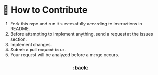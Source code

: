 # :triangular_flag_on_post: How to Contribute

1. Fork this repo and run it successfully according to instructions in README.
2. Before attempting to implement anything, send a request at the issues section.
3. Implement changes.
4. Submit a pull request to us.
5. Your request will be analyzed before a merge occurs.

<h3 align="center"><a href="https://github.com/FlavioFS/MetriX/#metrix-home">:back:</a></div>
